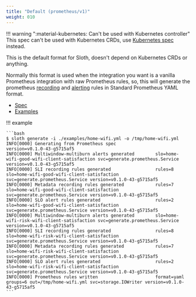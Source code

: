 ```yaml
---
title: "Default (prometheus/v1)"
weight: 010
---
```


!!! warning ":material-kubernetes: Can't be used with Kubernetes controller"
    This spec can't be used with Kubernetes CRDs, use [Kubernetes spec](./kubernetes.md) instead.

This is the default format for Sloth, doesn't depend on Kubernetes CRDs or anything.

Normally this format is used when the integration you want is a vanilla Prometheus integration with raw Prometheus rules, so, this will generate the prometheus [recording][prom-recordings] and [alerting][prom-alerts] rules in Standard Prometheus YAML format.

- [Spec]
- [Examples](../examples/default/getting-started.md)

!!! example

    ```bash
    $ sloth generate -i ./examples/home-wifi.yml -o /tmp/home-wifi.yml
    INFO[0000] Generating from Prometheus spec               version=v0.1.0-43-g5715af5
    INFO[0000] Multiwindow-multiburn alerts generated        slo=home-wifi-good-wifi-client-satisfaction svc=generate.prometheus.Service version=v0.1.0-43-g5715af5
    INFO[0000] SLI recording rules generated                 rules=8 slo=home-wifi-good-wifi-client-satisfaction svc=generate.prometheus.Service version=v0.1.0-43-g5715af5
    INFO[0000] Metadata recording rules generated            rules=7 slo=home-wifi-good-wifi-client-satisfaction svc=generate.prometheus.Service version=v0.1.0-43-g5715af5
    INFO[0000] SLO alert rules generated                     rules=2 slo=home-wifi-good-wifi-client-satisfaction svc=generate.prometheus.Service version=v0.1.0-43-g5715af5
    INFO[0000] Multiwindow-multiburn alerts generated        slo=home-wifi-risk-wifi-client-satisfaction svc=generate.prometheus.Service version=v0.1.0-43-g5715af5
    INFO[0000] SLI recording rules generated                 rules=8 slo=home-wifi-risk-wifi-client-satisfaction svc=generate.prometheus.Service version=v0.1.0-43-g5715af5
    INFO[0000] Metadata recording rules generated            rules=7 slo=home-wifi-risk-wifi-client-satisfaction svc=generate.prometheus.Service version=v0.1.0-43-g5715af5
    INFO[0000] SLO alert rules generated                     rules=2 slo=home-wifi-risk-wifi-client-satisfaction svc=generate.prometheus.Service version=v0.1.0-43-g5715af5
    INFO[0000] Prometheus rules written                      format=yaml groups=6 out=/tmp/home-wifi.yml svc=storage.IOWriter version=v0.1.0-43-g5715af5
    ```

[spec]: https://pkg.go.dev/github.com/slok/sloth/pkg/prometheus/api/v1
[prom-recordings]: https://prometheus.io/docs/prometheus/latest/configuration/recording_rules/
[prom-alerts]: https://prometheus.io/docs/prometheus/latest/configuration/alerting_rules/
